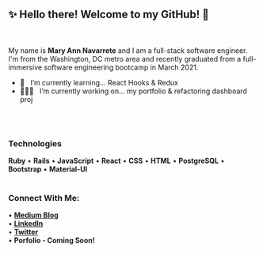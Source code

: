 ## ✨ Hello there! Welcome to my GitHub! 👋


<br/><br/>
My name is **Mary Ann Navarrete** and I am a full-stack software engineer. I'm from the Washington, DC metro area and recently graduated from a full-immersive software engineering bootcamp in March 2021. 
<br/>
- 🌱 &nbsp; I’m currently learning... React Hooks & Redux 
- 👩🏻‍💻 &nbsp; I’m currently working on... my portfolio & refactoring dashboard proj
<br/>
<br/>

### **Technologies**
**Ruby** • **Rails** • **JavaScript** • **React** • **CSS** • **HTML** • **PostgreSQL** • **Bootstrap** • **Material-UI** 
<br /><br/>

### **Connect With Me:**
• [**Medium Blog**](https://maryann-navarrete.medium.com/) <br />
• [**LinkedIn**](https://www.linkedin.com/in/maryannnavarrete/) <br />
• [**Twitter**](https://twitter.com/MaryAnnN28) <br />
• **Porfolio - Coming Soon!** <br />




